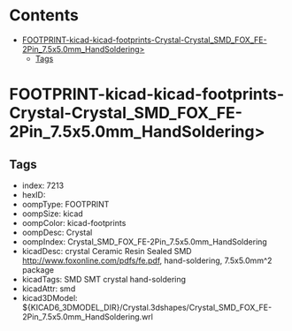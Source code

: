 



Contents
========

* [FOOTPRINT-kicad-kicad-footprints-Crystal-Crystal_SMD_FOX_FE-2Pin_7.5x5.0mm_HandSoldering>](#footprint-kicad-kicad-footprints-crystal-crystal_smd_fox_fe-2pin_75x50mm_handsoldering)
	* [Tags](#tags)

# FOOTPRINT-kicad-kicad-footprints-Crystal-Crystal_SMD_FOX_FE-2Pin_7.5x5.0mm_HandSoldering>

## Tags

- index: 7213
- hexID: 
- oompType: FOOTPRINT
- oompSize: kicad
- oompColor: kicad-footprints
- oompDesc: Crystal
- oompIndex: Crystal_SMD_FOX_FE-2Pin_7.5x5.0mm_HandSoldering
- kicadDesc: crystal Ceramic Resin Sealed SMD http://www.foxonline.com/pdfs/fe.pdf, hand-soldering, 7.5x5.0mm^2 package
- kicadTags: SMD SMT crystal hand-soldering
- kicadAttr: smd
- kicad3DModel: ${KICAD6_3DMODEL_DIR}/Crystal.3dshapes/Crystal_SMD_FOX_FE-2Pin_7.5x5.0mm_HandSoldering.wrl
